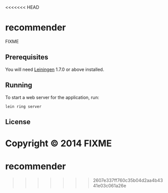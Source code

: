 <<<<<<< HEAD
# recommender

FIXME

## Prerequisites

You will need [Leiningen][1] 1.7.0 or above installed.

[1]: https://github.com/technomancy/leiningen

## Running

To start a web server for the application, run:

    lein ring server

## License

Copyright © 2014 FIXME
=======
recommender
===========
>>>>>>> 2607e337ff760c35b04d2aa4b4341e03c061a26e

